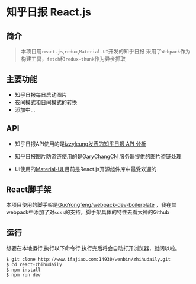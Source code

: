 # 知乎日报 React.js
## 简介
> 本项目用`react.js`,`redux`,`Material-UI`开发的知乎日报
采用了`Webpack`作为构建工具，`fetch`和`redux-thunk`作为异步抓取

## 主要功能
- 知乎日报每日启动图片
- 夜间模式和日间模式的转换
- 添加中...

## API
- 知乎日报API使用的是[izzyleung发表的知乎日报 API 分析](https://github.com/izzyleung/ZhihuDailyPurify/wiki/%E7%9F%A5%E4%B9%8E%E6%97%A5%E6%8A%A5-API-%E5%88%86%E6%9E%90)

- 知乎日报图片防盗链使用的是[GaryChangCN](https://github.com/GaryChangCN/zhihu-daily-byVuejs)
服务器提供的图片盗链处理

- UI使用的[Material-UI](http://www.material-ui.com/),目前是React.js开源组件库中最受欢迎的

## React脚手架
本项目使用的脚手架是[GuoYongfeng/webpack-dev-boilerplate](https://github.com/GuoYongfeng/webpack-dev-boilerplate)
，我在其webpack中添加了对`scss`的支持。脚手架具体的特性去看大神的Github

## 运行
想要在本地运行,执行以下命令行,执行完后将会自动打开浏览器，就阔以啦。
```ssh
$ git clone http://www.ifajiao.com:14930/wenbin/zhihudaily.git
$ cd react-zhihudaily
$ npm install
$ npm run dev
```
